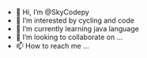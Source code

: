 - 👋 Hi, I’m @SkyCodepy
- 👀 I’m interested by cycling and code
- 🌱 I’m currently learning java language
- 💞️ I’m looking to collaborate on ...
- 📫 How to reach me ...

<!---
SkyCodepy/SkyCodepy is a ✨ special ✨ repository because its `README.md` (this file) appears on your GitHub profile.
You can click the Preview link to take a look at your changes.
--->
